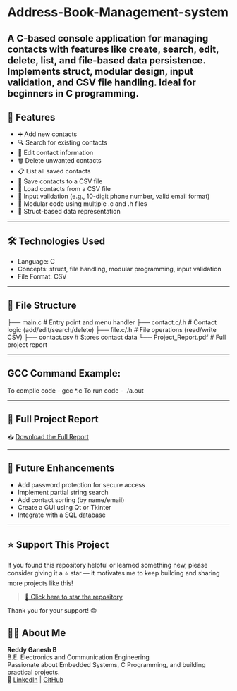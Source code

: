 # Address-Book-Management-system
A C-based console application for managing contacts with features like create, search, edit, delete, list, and file-based data persistence. Implements struct, modular design, input validation, and CSV file handling. Ideal for beginners in C programming.
---

## 📌 Features

- ➕ Add new contacts
- 🔍 Search for existing contacts
- 📝 Edit contact information
- 🗑️ Delete unwanted contacts
- 📋 List all saved contacts
- 💾 Save contacts to a CSV file
- 📂 Load contacts from a CSV file
- 🔐 Input validation (e.g., 10-digit phone number, valid email format)
- 🔄 Modular code using multiple .c and .h files
- 📌 Struct-based data representation

---

## 🛠️ Technologies Used

- Language: C
- Concepts: struct, file handling, modular programming, input validation
- File Format: CSV

---

## 📁 File Structure
├── main.c             # Entry point and menu handler
├── contact.c/.h       # Contact logic (add/edit/search/delete)
├── file.c/.h          # File operations (read/write CSV)
├── contact.csv        # Stores contact data
└── Project_Report.pdf  # Full project report

---
## GCC Command Example:
To complie code -  gcc *.c
To run code -  ./a.out

---
## 📄 Full Project Report
📥 [Download the Full Report](Project_Document.pdf)

---
## 🔮 Future Enhancements
- Add password protection for secure access
- Implement partial string search
- Add contact sorting (by name/email)
- Create a GUI using Qt or Tkinter
- Integrate with a SQL database

---

## ⭐ Support This Project

If you found this repository helpful or learned something new, please consider giving it a ⭐ star — it motivates me to keep building and sharing more projects like this!

> [🌟 Click here to star the repository](https://github.com/reddyganeshbathala/Address-Book-Management-system)

Thank you for your support! 😊


## 🙋‍♂️ About Me

**Reddy Ganesh B**  
B.E. Electronics and Communication Engineering  
Passionate about Embedded Systems, C Programming, and building practical projects.  
🔗 [LinkedIn](www.linkedin.com/in/reddy-ganesh-bathala-790954325) | [GitHub](https://github.com/reddyganeshbathala)
